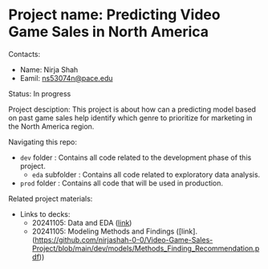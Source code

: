 # Project name: Predicting Video Game Sales in North America

Contacts:
* Name: Nirja Shah
* Eamil: ns53074n@pace.edu

Status: In progress 

Project desciption:
This project is about how can a predicting model based on past game sales help identify which genre to prioritize for marketing in the North America region. 

Navigating this repo:
* `dev` folder : Contains all code related to the development phase of this project.
    * `eda` subfolder : Contains all code related to exploratory data analysis.
* `prod` folder : Contains all code that will be used in production.

Related project materials:
* Links to decks: 
    * 20241105: Data and EDA ([link](https://github.com/nirjashah-0-0/Video-Game-Sales-Project/blob/main/dev/eda/EDA_and_Data_Deck.pdf))
    * 20241105: Modeling Methods and Findings ([link].(https://github.com/nirjashah-0-0/Video-Game-Sales-Project/blob/main/dev/models/Methods_Finding_Recommendation.pdf))
